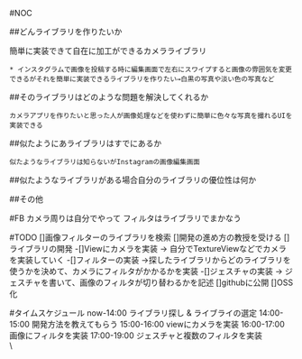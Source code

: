 #NOC

##どんライブラリを作りたいか

簡単に実装できて自在に加工ができるカメラライブラリ

	* インスタグラムで画像を投稿する時に編集画面で左右にスワイプすると画像の雰囲気を変更できるがそれを簡単に実装できるライブラリを作りたい→白黒の写真や淡い色の写真など
	
##そのライブラリはどのような問題を解決してくれるか

	カメラアプリを作りたいと思った人が画像処理などを使わずに簡単に色々な写真を撮れるUIを実装できる
	
##似たようにあライブラリはすでにあるか


	似たようなライブラリは知らないがInstagramの画像編集画面
##似たようなライブラリがある場合自分のライブラリの優位性は何か

	
##その他
	
#FB
カメラ周りは自分でやって
フィルタはライブラリでまかなう

#TODO
	[]画像フィルターのライブラリを検索
	[]開発の進め方の教授を受ける
	[]ライブラリの開発
	-[]Viewにカメラを実装 → 自分でTextureViewなどでカメラを実装していく	-[]フィルターの実装 →探したライブラリからどのライブラリを使うかを決めて、カメラにフィルタがかかるかを実装
	-[]ジェスチャの実装 → ジェスチャを書いて、画像のフィルタが切り替わるかを記述
	[]githubに公開
	[]OSS化
	
#タイムスケジュール
now-14:00 ライブラリ探し & ライブライの選定
14:00-15:00 開発方法を教えてもらう
15:00-16:00 viewにカメラを実装
16:00-17:00 画像にフィルタを実装
17:00-19:00 ジェスチャと複数のフィルタを実装\
\